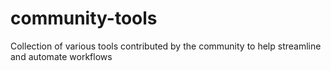 # community-tools
Collection of various tools contributed by the community to help streamline and automate workflows
